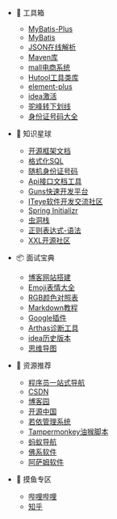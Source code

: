 * 🧰 工具箱

  * [MyBatis-Plus](https://baomidou.com/)
  * [MyBatis](https://mybatis.org/mybatis-3/zh/index.html)
  * [JSON在线解析](https://www.sojson.com/)
  * [Maven库](https://mvnrepository.com/)
  * [mall电商系统](http://www.macrozheng.com/#/)
  * [Hutool工具类库](https://www.hutool.cn/)
  * [element-plus](https://element-plus.gitee.io/zh-CN/)
  * [idea激活](https://www.jiweichengzhu.com/)
  * [驼峰转下划线](https://www.bejson.com/convert/camel_underscore/)
  * [身份证号码大全](http://m.kuaichala.com/idcard/)

* 💼 知识星球
  
  * [开源框架文档](https://www.docs4dev.com/docs/zh)
  * [格式化SQL](https://tool.oschina.net/codeformat/sql)
  * [随机身份证号码](http://www.chineseidcard.com/?region=110101&birthday=19590307&sex=1&num=5&r=48)
  * [Api接口文档工具](https://www.apizza.net/account/login)
  * [Guns快速开发平台](https://www.javaguns.com/)
  * [ITeye软件开发交流社区](https://www.iteye.com/)
  * [Spring Initializr](https://start.spring.io/)
  * [虫洞栈](https://bugstack.cn/)
  * [正则表达式-语法](https://www.runoob.com/regexp/regexp-syntax.html)
  * [XXL开源社区](https://www.xuxueli.com/blog/)
  
* 📦 面试宝典
  
  * [博客网站搭建](https://docsify.js.org/#/)
  * [Emoji表情大全](https://emojixd.com/)
  * [RGB颜色对照表](https://tool.oschina.net/commons?type=3)
  * [Markdown教程](https://www.runoob.com/markdown/md-tutorial.html)
  * [Google插件](https://www.crx4chrome.com/)
  * [Arthas诊断工具](https://arthas.aliyun.com/doc/index.html)
  * [idea历史版本](https://www.jetbrains.com/idea/download/other.html)
  * [思维导图](https://www.processon.com/)

* 📖 资源推荐
  * [程序员一站式导航](http://tooool.org/)
  * [CSDN](https://www.csdn.net/)
  * [博客园](https://www.cnblogs.com/)
  * [开源中国](https://www.oschina.net/)
  * [若依管理系统](http://www.ruoyi.vip/)
  * [Tampermonkey油猴脚本](https://www.tampermonkey.net/)
  * [蚂蚁导航](https://www.mayidh.net/)
  * [佛系软件](https://foxirj.com/)
  * [阿萨姆软件](https://www.sssam.com/)

* 🐋 摸鱼专区
  * [哔哩哔哩](https://www.bilibili.com/)
  * [知乎](https://www.zhihu.com/)
